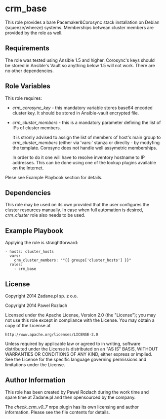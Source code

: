 crm_base
========

This role provides a bare Pacemaker&Corosync stack installation on Debian
(squeeze/wheeze) systems. Memberships betwean cluster members are provided
by the role as well.

Requirements
------------

The role was tested using Ansible 1.5 and higher. Corosync's keys should be
stored in Ansible's Vault so anything below 1.5 will not work. There are no
other dependencies.

Role Variables
--------------

This role requires:

- *crm_corosync_key* - this mandatory variable stores base64 encoded cluster
    key. It should be stored in Ansible-vault encrypted file.
- *crm_cluster_members* - this is a mandatory parameter defining the list of
    IPs of cluster members.

    It is stronly advised to assign the list of members of host's main group to
*crm_cluster_members* (either via 'vars:' stanza or direclty - by modyfing the
template. Corosync does not handle well assymetric memberships.

    In order to do it one will have to resolve inventory hostname to IP
addresses. This can be done using one of the lookup plugins available on the
Internet.

Plese see Example Playbook section for details.

Dependencies
------------

This role may be used on its own provided that the user configures the cluster
resources manually. In case when full automation is desired, *crm_cluster* role
also needs to be used.

Example Playbook
-------------------------

Applying the role is straightforward:

```
- hosts: cluster_hosts
  vars:
    crm_cluster_members: ""{{ groups['cluster_hosts'] }}"
  roles:
    - crm_base
```

License
-------

Copyright 2014 Zadane.pl sp. z o.o.

Copyright 2014 Pawel Rozlach

Licensed under the Apache License, Version 2.0 (the "License");
you may not use this role except in compliance with the License.
You may obtain a copy of the License at

    http://www.apache.org/licenses/LICENSE-2.0

Unless required by applicable law or agreed to in writing, software
distributed under the License is distributed on an "AS IS" BASIS,
WITHOUT WARRANTIES OR CONDITIONS OF ANY KIND, either express or implied.
See the License for the specific language governing permissions and
limitations under the License.


Author Information
------------------

This role has been created by Pawel Rozlach during the work time and spare time
at Zadane.pl and then opensourced by the company.

The *check_crm_v0_7* nrpe plugin has its own licensing and author information.
Please see the file contents for details.
